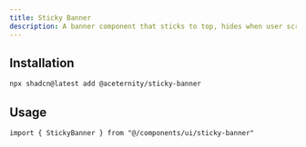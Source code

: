 ```yaml
---
title: Sticky Banner
description: A banner component that sticks to top, hides when user scrolls down
---
```


## Installation

```bash
npx shadcn@latest add @aceternity/sticky-banner
```

## Usage

```tsx showLineNumbers
import { StickyBanner } from "@/components/ui/sticky-banner"
```
